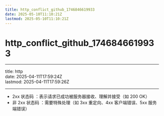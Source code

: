 ```yaml
---
title: http_conflict_github_1746846619933
date: 2025-05-10T11:10:21Z
lastmod: 2025-05-10T11:10:21Z
---
```


# http_conflict_github_1746846619933

---

title: http  
date: 2025-04-11T17:59:24Z  
lastmod: 2025-04-11T17:59:26Z

---

* 2xx 状态码 ：表示请求已成功被服务器接收、理解并接受（如 200 OK）
* 非 2xx 状态码 ：需要特殊处理（如 3xx 重定向、4xx 客户端错误、5xx 服务端错误）
